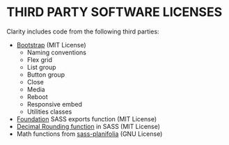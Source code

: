 THIRD PARTY SOFTWARE LICENSES
=============================

Clarity includes code from the following third parties:

* [Bootstrap](https://github.com/twbs/bootstrap) (MIT License)
    - Naming conventions
    - Flex grid
    - List group
    - Button group
    - Close
    - Media
    - Reboot
    - Responsive embed
    - Utilities classes
* [Foundation](https://github.com/zurb/foundation-sites) SASS exports function (MIT License)
* [Decimal Rounding function](https://gist.github.com/terkel/4373420) in SASS  (MIT License)
* Math functions from [sass-planifolia](https://github.com/xi/sass-planifolia) (GNU License)
